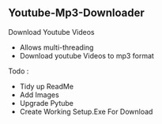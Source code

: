 ## Youtube-Mp3-Downloader
Download Youtube Videos 
- Allows multi-threading
- Download youtube Videos to mp3 format

Todo :
- Tidy up ReadMe
- Add Images
- Upgrade Pytube
- Create Working Setup.Exe For Download
